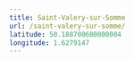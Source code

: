 ```yaml
---
title: Saint-Valery-sur-Somme
url: /saint-valery-sur-somme/
latitude: 50.188700600000004
longitude: 1.6279147
---
```

